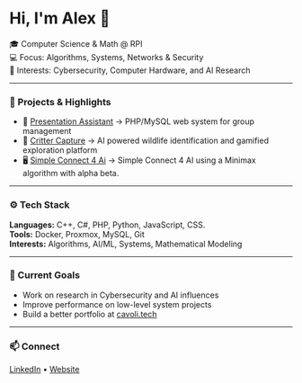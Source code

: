 # Hi, I'm Alex 👋  
🎓 Computer Science & Math @ RPI  
💻 Focus: Algorithms, Systems, Networks & Security  
🧠 Interests: Cybersecurity, Computer Hardware, and AI Research  

---

### 🚀 Projects & Highlights
- 🧩 [Presentation Assistant](https://presentationassistants.com/) -> PHP/MySQL web system for group management  
- 🧬 [Critter Capture](https://github.com/TheByteGuy/HackRPI2024) ->   AI powered wildlife identification and gamified exploration platform  
- 🖥️ [Simple Connect 4 Ai](https://github.com/TheByteGuy/Connect-4-M-M-Final) -> Simple Connect 4 AI using a Minimax algorithm with alpha beta.  

---

### ⚙️ Tech Stack
**Languages:** C++, C#, PHP, Python, JavaScript, CSS.  
**Tools:** Docker, Proxmox, MySQL, Git  
**Interests:** Algorithms, AI/ML, Systems, Mathematical Modeling  

---

### 🌱 Current Goals
- Work on research in Cybersecurity and AI influences  
- Improve performance on low-level system projects  
- Build a better portfolio at [cavoli.tech](https://cavoli.tech)  

---

### 📫 Connect
[LinkedIn](https://www.linkedin.com/in/alexander-cavoli-845b96358/) • [Website](https://cavoli.tech)  
